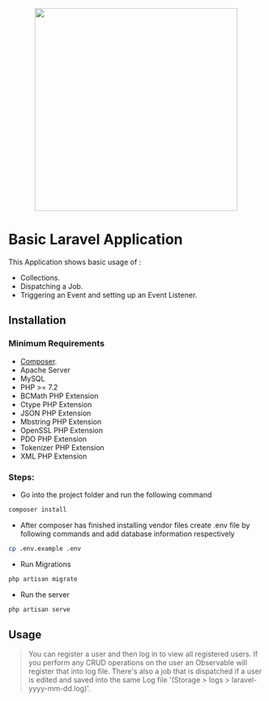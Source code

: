 <p align="center"><img src="https://res.cloudinary.com/dtfbvvkyp/image/upload/v1566331377/laravel-logolockup-cmyk-red.svg" width="400"></p>

# Basic Laravel Application

This Application shows basic usage of :
- Collections.
- Dispatching a Job.
- Triggering an Event and setting up an Event Listener.

## Installation

### Minimum Requirements
- [Composer](https://getcomposer.org/).
- Apache Server
- MySQL
- PHP >= 7.2
- BCMath PHP Extension
- Ctype PHP Extension
- JSON PHP Extension
- Mbstring PHP Extension
- OpenSSL PHP Extension
- PDO PHP Extension
- Tokenizer PHP Extension
- XML PHP Extension

### Steps:

- Go into the project folder and run the following command

```bash
composer install
```
- After composer has finished installing vendor files create .env file by following commands and add database information respectively
```bash
cp .env.example .env
```
- Run Migrations
```bash
php artisan migrate
```
- Run the server
```bash
php artisan serve
```
## Usage

> You can register a user and then log in to view all registered users.
> If you perform any CRUD operations on the user an Observable will register that into log file.
> There's also a job that is dispatched if a user is edited and saved into the same Log file '(Storage > logs > laravel-yyyy-mm-dd.log)'.


